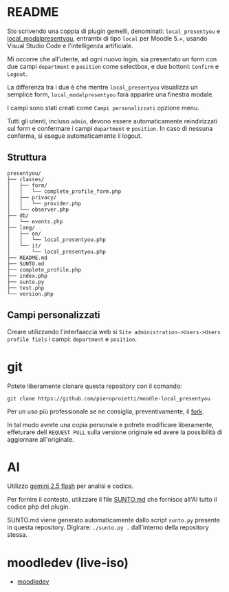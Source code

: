 # README

Sto scrivendo una coppia di plugin gemelli, denominati: `local_presentyou` e [local_modalpresentyou](https://github.com/pieroproietti/moodle-local_modalpresentyou), entrambi di tipo `local` per Moodle 5.+, usando Visual Studio Code e l'intelligenza artificiale.

Mi occorre che all'utente, ad ogni nuovo login, sia presentato un form con due campi `department` e `position` come selectbox, e due bottoni: `Confirm` e `Logout`.

La differenza tra i due è che mentre `local_presentyou` visualizza un semplice form, `local_modalpresentyou` farà apparire una finestra modale.

I campi sono stati creati come `Campi personalizzati` opzione menu.

Tutti gli utenti, incluso `admin`, devono essere automaticamente reindirizzati sul form e confermare i campi `department` e `position`. In caso di nessuna conferma, si esegue automaticamente il logout.

## Struttura
```ascii
presentyou/
├── classes/
│   ├── form/
│   │   └── complete_profile_form.php
│   ├── privacy/
│   │   └── provider.php
│   └── observer.php
├── db/
│   └── events.php
├── lang/
│   ├── en/
│   │   └── local_presentyou.php
│   └── it/
│       └── local_presentyou.php
├── README.md
├── SUNTO.md
├── complete_profile.php
├── index.php
├── sunto.py
├── test.php
└── version.php
```
## Campi personalizzati
Creare utilizzando l'interfaaccia web si `Site administration->Users->Users profile fiels` i campi: `department` e `position`.


# git
Potete liberamente clonare questa repository con il comando: 

`git clone https://github.com/pieroproietti/moodle-local_presentyou`

Per un uso più professionale se ne consiglia, preventivamente, il [fork](https://github.com/pieroproietti/moodle-local_presentyou/fork).

In tal modo avrete una copia personale e potrete modificare liberamente, effeturare dell `REQUEST PULL` sulla versione originale ed avere la possibilità di aggiornare all'originale.

# AI 
Utilizzo [gemini 2.5 flash](https://gemini.google.com/) per analisi e codice.

Per fornire il contesto, utilizzare il file [SUNTO.md](./SUNTO.md) che fornisce all'AI tutto il codice php del plugin. 

SUNTO.md viene generato automaticamente dallo script `sunto.py` presente in questa repository. Digirare: `./sunto.py .` dall'interno della repository stessa.

# moodledev (live-iso)
* [moodledev](https://github.com/pieroproietti/moodledev)
